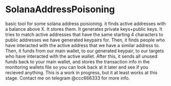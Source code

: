 # SolanaAddressPoisoning
basic tool for some solana address poisioning. it finds active addresses with a balance above X. It stores them. It generates private keys+public keys. It tries to match active addresses that have the same starting 4 characters to public addresses we have generated keypairs for. Then, it finds people who have interacted with the active address that we have a similar address to. Then, it funds from our main wallet, to our generated keypair, to our targets who have interacted with the active wallet. After this, it sends all unused funds back to your main wallet, and stores the transaction info in the monitoring wallets file so you can look back at it later and see if you recieved anything. This is a work in progress, but it at least works at this stage. Contact me on telegram @ccc666333 for more info. 
